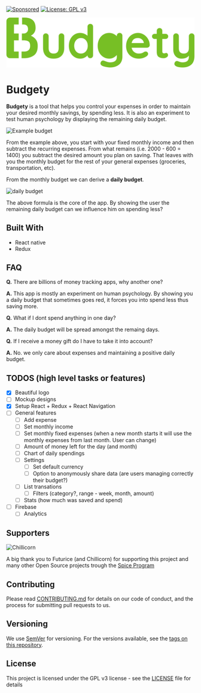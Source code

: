 [![Sponsored](https://img.shields.io/badge/chilicorn-sponsored-brightgreen.svg?logo=data%3Aimage%2Fpng%3Bbase64%2CiVBORw0KGgoAAAANSUhEUgAAAA4AAAAPCAMAAADjyg5GAAABqlBMVEUAAAAzmTM3pEn%2FSTGhVSY4ZD43STdOXk5lSGAyhz41iz8xkz2HUCWFFhTFFRUzZDvbIB00Zzoyfj9zlHY0ZzmMfY0ydT0zjj92l3qjeR3dNSkoZp4ykEAzjT8ylUBlgj0yiT0ymECkwKjWqAyjuqcghpUykD%2BUQCKoQyAHb%2BgylkAyl0EynkEzmkA0mUA3mj86oUg7oUo8n0k%2FS%2Bw%2Fo0xBnE5BpU9Br0ZKo1ZLmFZOjEhesGljuzllqW50tH14aS14qm17mX9%2Bx4GAgUCEx02JySqOvpSXvI%2BYvp2orqmpzeGrQh%2Bsr6yssa2ttK6v0bKxMBy01bm4zLu5yry7yb29x77BzMPCxsLEzMXFxsXGx8fI3PLJ08vKysrKy8rL2s3MzczOH8LR0dHW19bX19fZ2dna2trc3Nzd3d3d3t3f39%2FgtZTg4ODi4uLj4%2BPlGxLl5eXm5ubnRzPn5%2Bfo6Ojp6enqfmzq6urr6%2Bvt7e3t7u3uDwvugwbu7u7v6Obv8fDz8%2FP09PT2igP29vb4%2BPj6y376%2Bu%2F7%2Bfv9%2Ff39%2Fv3%2BkAH%2FAwf%2FtwD%2F9wCyh1KfAAAAKXRSTlMABQ4VGykqLjVCTVNgdXuHj5Kaq62vt77ExNPX2%2Bju8vX6%2Bvr7%2FP7%2B%2FiiUMfUAAADTSURBVAjXBcFRTsIwHAfgX%2FtvOyjdYDUsRkFjTIwkPvjiOTyX9%2FAIJt7BF570BopEdHOOstHS%2BX0s439RGwnfuB5gSFOZAgDqjQOBivtGkCc7j%2B2e8XNzefWSu%2BsZUD1QfoTq0y6mZsUSvIkRoGYnHu6Yc63pDCjiSNE2kYLdCUAWVmK4zsxzO%2BQQFxNs5b479NHXopkbWX9U3PAwWAVSY%2FpZf1udQ7rfUpQ1CzurDPpwo16Ff2cMWjuFHX9qCV0Y0Ok4Jvh63IABUNnktl%2B6sgP%2BARIxSrT%2FMhLlAAAAAElFTkSuQmCC)](http://spiceprogram.org/oss-sponsorship) [![License: GPL v3](https://img.shields.io/badge/License-GPL%20v3-blue.svg)](https://www.gnu.org/licenses/gpl-3.0)

![Logo](logo.svg)

# Budgety

**Budgety** is a tool that helps you control your expenses in order to maintain your desired monthly savings, by spending less. It is also an experiment to test human psychology by displaying the remaining daily budget.

![Example budget](http://i.imgur.com/EyGnyun.png)

From the example above, you start with your fixed monthly income and then subtract the recurring expenses. From what remains (i.e. 2000 - 600 = 1400) you subtract the desired amount you plan on saving. That leaves with you the monthly budget for the rest of your general expenses (groceries, transportation, etc).

From the monthly budget we can derive a **daily budget**.

![daily budget](http://i.imgur.com/Ja6sPLJ.png)

The above formula is the core of the app. By showing the user the remaining daily budget can we influence him on spending less?

## Built With

- React native
- Redux

## FAQ

**Q.** There are billions of money tracking apps, why another one?

**A.** This app is mostly an experiment on human psychology. By showing you a daily budget that sometimes goes red, it forces you into spend less thus saving more.


**Q.** What if I dont spend anything in one day?

**A.** The daily budget will be spread amongst the remaing days.


**Q.** If I receive a money gift do I have to take it into account?

**A.** No. we only care about expenses and maintaining a positive daily budget.


## TODOS (high level tasks or features)

- [x] Beautiful logo
- [ ] Mockup designs
- [x] Setup React + Redux + React Navigation
- [ ] General features
    - [ ] Add expense
    - [ ] Set monthly income
    - [ ] Set monthly fixed expenses (when a new month starts it will use the monthly expenses from last month. User can change)
    - [ ] Amount of money left for the day (and month)
    - [ ] Chart of daily spendings
    - [ ] Settings
        - [ ] Set default currency
        - [ ] Option to anonymously share data (are users managing correctly their budget?)
    - [ ] List transations
        - [ ] Filters (category?, range - week, month, amount)
    - [ ] Stats (how much was saved and spend)
- [ ] Firebase
    - [ ] Analytics

## Supporters

![Chillicorn](https://github.com/futurice/spiceprogram/raw/gh-pages/assets/img/logo/chilicorn_with_text-180.png)

A big thank you to Futurice (and Chillicorn) for supporting this project and many other Open Source projects trough the [Spice Program](https://spiceprogram.org/)


## Contributing

Please read [CONTRIBUTING.md](CONTRIBUTING.md) for details on our code of conduct, and the process for submitting pull requests to us.

## Versioning

We use [SemVer](http://semver.org/) for versioning. For the versions available, see the [tags on this repository](https://github.com/andrepcg/budgety-native/tags). 

## License

This project is licensed under the GPL v3 license - see the [LICENSE](LICENSE) file for details
